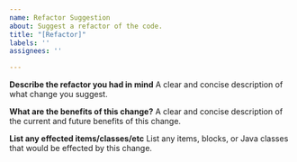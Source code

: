 ```yaml
---
name: Refactor Suggestion
about: Suggest a refactor of the code.
title: "[Refactor]"
labels: ''
assignees: ''

---
```


**Describe the refactor you had in mind**
A clear and concise description of what change you suggest.

**What are the benefits of this change?**
A clear and concise description of the current and future benefits of this change.

**List any effected items/classes/etc**
List any items, blocks, or Java classes that would be effected by this change.
